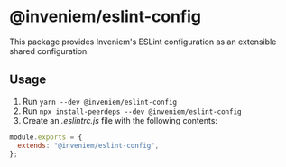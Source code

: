 # @inveniem/eslint-config

This package provides Inveniem's ESLint configuration as an extensible shared
configuration.

## Usage

1. Run `yarn --dev @inveniem/eslint-config`
2. Run `npx install-peerdeps --dev @inveniem/eslint-config`
3. Create an _.eslintrc.js_ file with the following contents:

```javascript
module.exports = {
  extends: "@inveniem/eslint-config",
};
```
